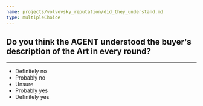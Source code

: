 ```yaml
---
name: projects/volvovsky_reputation/did_they_understand.md
type: multipleChoice
---
```


## Do you think the AGENT understood the buyer's description of the Art in every round?

---

- Definitely no
- Probably no
- Unsure
- Probably yes
- Definitely yes
